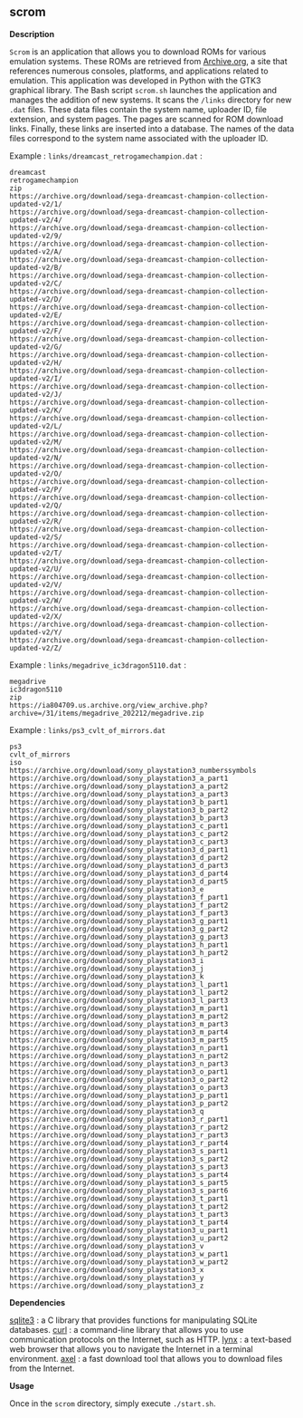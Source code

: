 ## scrom

**Description**

`Scrom` is an application that allows you to download ROMs for various emulation systems.
These ROMs are retrieved from [Archive.org](https://archive.org), a site that references
numerous consoles, platforms, and applications related to emulation.
This application was developed in Python with the GTK3 graphical library.
The Bash script `scrom.sh` launches the application and manages the addition of new systems.
It scans the `/links` directory for new `.dat` files. These data files contain the system name,
uploader ID, file extension, and system pages. The pages are scanned for ROM download links.
Finally, these links are inserted into a database.
The names of the data files correspond to the system name associated with the uploader ID.  

Example : `links/dreamcast_retrogamechampion.dat` :

```
dreamcast
retrogamechampion
zip
https://archive.org/download/sega-dreamcast-champion-collection-updated-v2/1/
https://archive.org/download/sega-dreamcast-champion-collection-updated-v2/4/
https://archive.org/download/sega-dreamcast-champion-collection-updated-v2/9/
https://archive.org/download/sega-dreamcast-champion-collection-updated-v2/A/
https://archive.org/download/sega-dreamcast-champion-collection-updated-v2/B/
https://archive.org/download/sega-dreamcast-champion-collection-updated-v2/C/
https://archive.org/download/sega-dreamcast-champion-collection-updated-v2/D/
https://archive.org/download/sega-dreamcast-champion-collection-updated-v2/E/
https://archive.org/download/sega-dreamcast-champion-collection-updated-v2/F/
https://archive.org/download/sega-dreamcast-champion-collection-updated-v2/G/
https://archive.org/download/sega-dreamcast-champion-collection-updated-v2/H/
https://archive.org/download/sega-dreamcast-champion-collection-updated-v2/I/
https://archive.org/download/sega-dreamcast-champion-collection-updated-v2/J/
https://archive.org/download/sega-dreamcast-champion-collection-updated-v2/K/
https://archive.org/download/sega-dreamcast-champion-collection-updated-v2/L/
https://archive.org/download/sega-dreamcast-champion-collection-updated-v2/M/
https://archive.org/download/sega-dreamcast-champion-collection-updated-v2/N/
https://archive.org/download/sega-dreamcast-champion-collection-updated-v2/O/
https://archive.org/download/sega-dreamcast-champion-collection-updated-v2/P/
https://archive.org/download/sega-dreamcast-champion-collection-updated-v2/Q/
https://archive.org/download/sega-dreamcast-champion-collection-updated-v2/R/
https://archive.org/download/sega-dreamcast-champion-collection-updated-v2/S/
https://archive.org/download/sega-dreamcast-champion-collection-updated-v2/T/
https://archive.org/download/sega-dreamcast-champion-collection-updated-v2/U/
https://archive.org/download/sega-dreamcast-champion-collection-updated-v2/V/
https://archive.org/download/sega-dreamcast-champion-collection-updated-v2/W/
https://archive.org/download/sega-dreamcast-champion-collection-updated-v2/X/
https://archive.org/download/sega-dreamcast-champion-collection-updated-v2/Y/
https://archive.org/download/sega-dreamcast-champion-collection-updated-v2/Z/
```

Example : `links/megadrive_ic3dragon5110.dat` :

```
megadrive
ic3dragon5110
zip
https://ia804709.us.archive.org/view_archive.php?archive=/31/items/megadrive_202212/megadrive.zip
```

Example : `links/ps3_cvlt_of_mirrors.dat`

```
ps3
cvlt_of_mirrors
iso
https://archive.org/download/sony_playstation3_numberssymbols
https://archive.org/download/sony_playstation3_a_part1
https://archive.org/download/sony_playstation3_a_part2
https://archive.org/download/sony_playstation3_a_part3
https://archive.org/download/sony_playstation3_b_part1
https://archive.org/download/sony_playstation3_b_part2
https://archive.org/download/sony_playstation3_b_part3
https://archive.org/download/sony_playstation3_c_part1
https://archive.org/download/sony_playstation3_c_part2
https://archive.org/download/sony_playstation3_c_part3
https://archive.org/download/sony_playstation3_d_part1
https://archive.org/download/sony_playstation3_d_part2
https://archive.org/download/sony_playstation3_d_part3
https://archive.org/download/sony_playstation3_d_part4
https://archive.org/download/sony_playstation3_d_part5
https://archive.org/download/sony_playstation3_e
https://archive.org/download/sony_playstation3_f_part1
https://archive.org/download/sony_playstation3_f_part2
https://archive.org/download/sony_playstation3_f_part3
https://archive.org/download/sony_playstation3_g_part1
https://archive.org/download/sony_playstation3_g_part2
https://archive.org/download/sony_playstation3_g_part3
https://archive.org/download/sony_playstation3_h_part1
https://archive.org/download/sony_playstation3_h_part2
https://archive.org/download/sony_playstation3_i
https://archive.org/download/sony_playstation3_j
https://archive.org/download/sony_playstation3_k
https://archive.org/download/sony_playstation3_l_part1
https://archive.org/download/sony_playstation3_l_part2
https://archive.org/download/sony_playstation3_l_part3
https://archive.org/download/sony_playstation3_m_part1
https://archive.org/download/sony_playstation3_m_part2
https://archive.org/download/sony_playstation3_m_part3
https://archive.org/download/sony_playstation3_m_part4
https://archive.org/download/sony_playstation3_m_part5
https://archive.org/download/sony_playstation3_n_part1
https://archive.org/download/sony_playstation3_n_part2
https://archive.org/download/sony_playstation3_n_part3
https://archive.org/download/sony_playstation3_o_part1
https://archive.org/download/sony_playstation3_o_part2
https://archive.org/download/sony_playstation3_o_part3
https://archive.org/download/sony_playstation3_p_part1
https://archive.org/download/sony_playstation3_p_part2
https://archive.org/download/sony_playstation3_q
https://archive.org/download/sony_playstation3_r_part1
https://archive.org/download/sony_playstation3_r_part2
https://archive.org/download/sony_playstation3_r_part3
https://archive.org/download/sony_playstation3_r_part4
https://archive.org/download/sony_playstation3_s_part1
https://archive.org/download/sony_playstation3_s_part2
https://archive.org/download/sony_playstation3_s_part3
https://archive.org/download/sony_playstation3_s_part4
https://archive.org/download/sony_playstation3_s_part5
https://archive.org/download/sony_playstation3_s_part6
https://archive.org/download/sony_playstation3_t_part1
https://archive.org/download/sony_playstation3_t_part2
https://archive.org/download/sony_playstation3_t_part3
https://archive.org/download/sony_playstation3_t_part4
https://archive.org/download/sony_playstation3_u_part1
https://archive.org/download/sony_playstation3_u_part2
https://archive.org/download/sony_playstation3_v
https://archive.org/download/sony_playstation3_w_part1
https://archive.org/download/sony_playstation3_w_part2
https://archive.org/download/sony_playstation3_x
https://archive.org/download/sony_playstation3_y
https://archive.org/download/sony_playstation3_z
```

**Dependencies**

[sqlite3](https://www.sqlite.org/index.html) : a C library that provides functions for manipulating SQLite databases.
[curl](https://curl.haxx.se/) : a command-line library that allows you to use communication protocols on the Internet, such as HTTP.
[lynx](http://lynx.browser.org/) : a text-based web browser that allows you to navigate the Internet in a terminal environment.
[axel](https://github.com/axel-download-accelerator/axel) : a fast download tool that allows you to download files from the Internet.

**Usage**

Once in the `scrom` directory, simply execute `./start.sh`.


